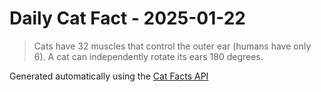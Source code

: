 # Daily Cat Fact - 2025-01-22

> Cats have 32 muscles that control the outer ear (humans have only 6). A cat can independently rotate its ears 180 degrees.

Generated automatically using the [Cat Facts API](https://catfact.ninja)
